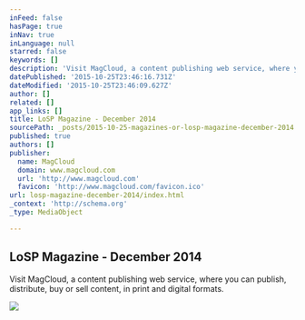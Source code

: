 ```yaml
---
inFeed: false
hasPage: true
inNav: true
inLanguage: null
starred: false
keywords: []
description: 'Visit MagCloud, a content publishing web service, where you can publish, distribute, buy or sell content, in print and digital formats.'
datePublished: '2015-10-25T23:46:16.731Z'
dateModified: '2015-10-25T23:46:09.627Z'
author: []
related: []
app_links: []
title: LoSP Magazine - December 2014
sourcePath: _posts/2015-10-25-magazines-or-losp-magazine-december-2014.md
published: true
authors: []
publisher:
  name: MagCloud
  domain: www.magcloud.com
  url: 'http://www.magcloud.com'
  favicon: 'http://www.magcloud.com/favicon.ico'
url: losp-magazine-december-2014/index.html
_context: 'http://schema.org'
_type: MediaObject

---
```

<article style=""><h1>LoSP Magazine - December 2014</h1><p>Visit MagCloud, a content publishing web service, where you can publish, distribute, buy or sell content, in print and digital formats.</p><img src="https://s3.amazonaws.com/storage5.magcloud.com/image/8a3c3908bab3f4448b9e30c1871dea2d.jpg" /></article>